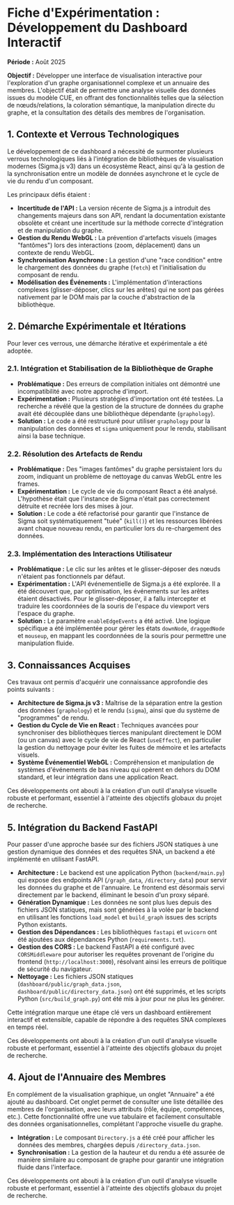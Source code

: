 # Fiche d'Expérimentation : Développement du Dashboard Interactif

**Période :** Août 2025

**Objectif :** Développer une interface de visualisation interactive pour l'exploration d'un graphe organisationnel complexe et un annuaire des membres. L'objectif était de permettre une analyse visuelle des données issues du modèle CUE, en offrant des fonctionnalités telles que la sélection de nœuds/relations, la coloration sémantique, la manipulation directe du graphe, et la consultation des détails des membres de l'organisation.

## 1. Contexte et Verrous Technologiques

Le développement de ce dashboard a nécessité de surmonter plusieurs verrous technologiques liés à l'intégration de bibliothèques de visualisation modernes (Sigma.js v3) dans un écosystème React, ainsi qu'à la gestion de la synchronisation entre un modèle de données asynchrone et le cycle de vie du rendu d'un composant.

Les principaux défis étaient :
- **Incertitude de l'API :** La version récente de Sigma.js a introduit des changements majeurs dans son API, rendant la documentation existante obsolète et créant une incertitude sur la méthode correcte d'intégration et de manipulation du graphe.
- **Gestion du Rendu WebGL :** La prévention d'artefacts visuels (images "fantômes") lors des interactions (zoom, déplacement) dans un contexte de rendu WebGL.
- **Synchronisation Asynchrone :** La gestion d'une "race condition" entre le chargement des données du graphe (`fetch`) et l'initialisation du composant de rendu.
- **Modélisation des Événements :** L'implémentation d'interactions complexes (glisser-déposer, clics sur les arêtes) qui ne sont pas gérées nativement par le DOM mais par la couche d'abstraction de la bibliothèque.

## 2. Démarche Expérimentale et Itérations

Pour lever ces verrous, une démarche itérative et expérimentale a été adoptée.

### 2.1. Intégration et Stabilisation de la Bibliothèque de Graphe

- **Problématique :** Des erreurs de compilation initiales ont démontré une incompatibilité avec notre approche d'import.
- **Expérimentation :** Plusieurs stratégies d'importation ont été testées. La recherche a révélé que la gestion de la structure de données du graphe avait été découplée dans une bibliothèque dépendante (`graphology`).
- **Solution :** Le code a été restructuré pour utiliser `graphology` pour la manipulation des données et `sigma` uniquement pour le rendu, stabilisant ainsi la base technique.

### 2.2. Résolution des Artefacts de Rendu

- **Problématique :** Des "images fantômes" du graphe persistaient lors du zoom, indiquant un problème de nettoyage du canvas WebGL entre les frames.
- **Expérimentation :** Le cycle de vie du composant React a été analysé. L'hypothèse était que l'instance de Sigma n'était pas correctement détruite et recréée lors des mises à jour.
- **Solution :** Le code a été refactorisé pour garantir que l'instance de Sigma soit systématiquement "tuée" (`kill()`) et les ressources libérées avant chaque nouveau rendu, en particulier lors du re-chargement des données.

### 2.3. Implémentation des Interactions Utilisateur

- **Problématique :** Le clic sur les arêtes et le glisser-déposer des nœuds n'étaient pas fonctionnels par défaut.
- **Expérimentation :** L'API événementielle de Sigma.js a été explorée. Il a été découvert que, par optimisation, les événements sur les arêtes étaient désactivés. Pour le glisser-déposer, il a fallu intercepter et traduire les coordonnées de la souris de l'espace du viewport vers l'espace du graphe.
- **Solution :** Le paramètre `enableEdgeEvents` a été activé. Une logique spécifique a été implémentée pour gérer les états `downNode`, `draggedNode` et `mouseup`, en mappant les coordonnées de la souris pour permettre une manipulation fluide.

## 3. Connaissances Acquises

Ces travaux ont permis d'acquérir une connaissance approfondie des points suivants :
- **Architecture de Sigma.js v3 :** Maîtrise de la séparation entre la gestion des données (`graphology`) et le rendu (`sigma`), ainsi que du système de "programmes" de rendu.
- **Gestion du Cycle de Vie en React :** Techniques avancées pour synchroniser des bibliothèques tierces manipulant directement le DOM (ou un canvas) avec le cycle de vie de React (`useEffect`), en particulier la gestion du nettoyage pour éviter les fuites de mémoire et les artefacts visuels.
- **Système Événementiel WebGL :** Compréhension et manipulation de systèmes d'événements de bas niveau qui opèrent en dehors du DOM standard, et leur intégration dans une application React.

Ces développements ont abouti à la création d'un outil d'analyse visuelle robuste et performant, essentiel à l'atteinte des objectifs globaux du projet de recherche.

## 5. Intégration du Backend FastAPI

Pour passer d'une approche basée sur des fichiers JSON statiques à une gestion dynamique des données et des requêtes SNA, un backend a été implémenté en utilisant FastAPI.

- **Architecture :** Le backend est une application Python (`backend/main.py`) qui expose des endpoints API (`/graph_data`, `/directory_data`) pour servir les données du graphe et de l'annuaire. Le frontend est désormais servi directement par le backend, éliminant le besoin d'un proxy séparé.
- **Génération Dynamique :** Les données ne sont plus lues depuis des fichiers JSON statiques, mais sont générées à la volée par le backend en utilisant les fonctions `load_model` et `build_graph` issues des scripts Python existants.
- **Gestion des Dépendances :** Les bibliothèques `fastapi` et `uvicorn` ont été ajoutées aux dépendances Python (`requirements.txt`).
- **Gestion des CORS :** Le backend FastAPI a été configuré avec `CORSMiddleware` pour autoriser les requêtes provenant de l'origine du frontend (`http://localhost:3000`), résolvant ainsi les erreurs de politique de sécurité du navigateur.
- **Nettoyage :** Les fichiers JSON statiques (`dashboard/public/graph_data.json`, `dashboard/public/directory_data.json`) ont été supprimés, et les scripts Python (`src/build_graph.py`) ont été mis à jour pour ne plus les générer.

Cette intégration marque une étape clé vers un dashboard entièrement interactif et extensible, capable de répondre à des requêtes SNA complexes en temps réel.

Ces développements ont abouti à la création d'un outil d'analyse visuelle robuste et performant, essentiel à l'atteinte des objectifs globaux du projet de recherche.

## 4. Ajout de l'Annuaire des Membres

En complément de la visualisation graphique, un onglet "Annuaire" a été ajouté au dashboard. Cet onglet permet de consulter une liste détaillée des membres de l'organisation, avec leurs attributs (rôle, équipe, compétences, etc.). Cette fonctionnalité offre une vue tabulaire et facilement consultable des données organisationnelles, complétant l'approche visuelle du graphe.

- **Intégration :** Le composant `Directory.js` a été créé pour afficher les données des membres, chargées depuis `/directory_data.json`.
- **Synchronisation :** La gestion de la hauteur et du rendu a été assurée de manière similaire au composant de graphe pour garantir une intégration fluide dans l'interface.

Ces développements ont abouti à la création d'un outil d'analyse visuelle robuste et performant, essentiel à l'atteinte des objectifs globaux du projet de recherche.
